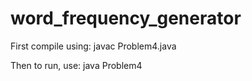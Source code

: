 # word_frequency_generator
First compile using:
javac Problem4.java

Then to run, use:
java Problem4
